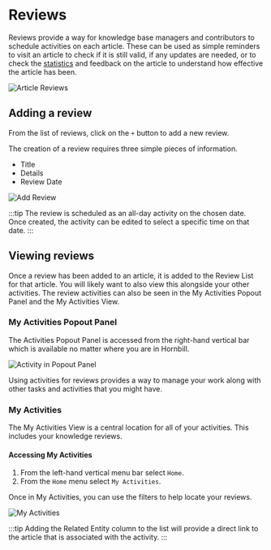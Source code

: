 # Reviews
Reviews provide a way for knowledge base managers and contributors to schedule activities on each article. These can be used as simple reminders to visit an article to check if it is still valid, if any updates are needed, or to check the [statistics](/servicemanager-user-guide/knowledge/knowledge-bases/articles/statistics) and feedback on the article to understand how effective the article has been. 

![Article Reviews](_books/servicemanager-user-guide/knowledge/images/review-list.png)

## Adding a review
From the list of reviews, click on the `+` button to add a new review.

The creation of a review requires three simple pieces of information.
* Title
* Details
* Review Date

![Add Review](_books/servicemanager-user-guide/knowledge/images/add-review.png)

:::tip
The review is scheduled as an all-day activity on the chosen date.  Once created, the activity can be edited to select a specific time on that date.
:::

## Viewing reviews
Once a review has been added to an article, it is added to the Review List for that article.  You will likely want to also view this alongside your other activities. The review activities can also be seen in the My Activities Popout Panel and the My Activities View.

### My Activities Popout Panel
The Activities Popout Panel is accessed from the right-hand vertical bar which is available no matter where you are in Hornbill.  

![Activity in Popout Panel](_books/servicemanager-user-guide/knowledge/images/review-in-activity-panel.png)

Using activities for reviews provides a way to manage your work along with other tasks and activities that you might have.

### My Activities
The My Activities View is a central location for all of your activities.  This includes your knowledge reviews.

#### Accessing My Activities
1. From the left-hand vertical menu bar select `Home`.
2. From the `Home` menu select `My Activities`.

Once in My Activities, you can use the filters to help locate your reviews.  

![My Activities](_books/servicemanager-user-guide/knowledge/images/my-activities.png)

:::tip
Adding the Related Entity column to the list will provide a direct link to the article that is associated with the activity. 
:::